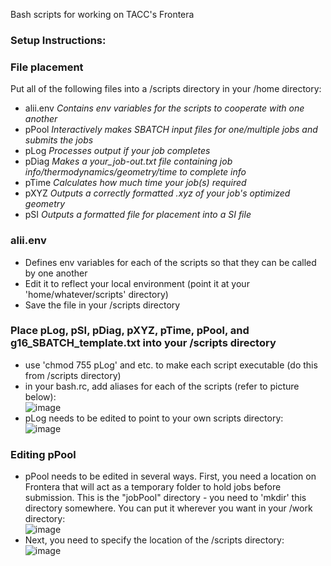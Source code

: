 Bash scripts for working on TACC's Frontera  

### Setup Instructions:

### File placement  
Put all of the following files into a /scripts directory in your /home directory:  
- alii.env  *Contains env variables for the scripts to cooperate with one another*
- pPool   *Interactively makes SBATCH input files for one/multiple jobs and submits the jobs*
- pLog   *Processes output if your job completes*
- pDiag   *Makes a your_job-out.txt file containing job info/thermodynamics/geometry/time to complete info*
- pTime   *Calculates how much time your job(s) required*
- pXYZ   *Outputs a correctly formatted .xyz of your job's optimized geometry*
- pSI   *Outputs a formatted file for placement into a SI file*  


### alii.env  
- Defines env variables for each of the scripts so that they can be called by one another
- Edit it to reflect your local environment (point it at your 'home/whatever/scripts' directory)  
- Save the file in your /scripts directory  


### Place pLog, pSI, pDiag, pXYZ, pTime, pPool, and g16_SBATCH_template.txt into your /scripts directory  
- use 'chmod 755 pLog' and etc. to make each script executable (do this from /scripts directory)
- in your bash.rc, add aliases for each of the scripts (refer to picture below):  
![image](https://user-images.githubusercontent.com/49004818/189980680-a39a7978-58f5-4d42-9376-e82f8b518a68.png)  
- pLog needs to be edited to point to your own scripts directory:  
![image](https://user-images.githubusercontent.com/49004818/189981362-d4d2f905-81a8-4c95-991e-788d8345df49.png)  

### Editing pPool  
- pPool needs to be edited in several ways. First, you need a location on Frontera that will act as a temporary folder to hold jobs before submission. This is the "jobPool" directory - you need to 'mkdir' this directory somewhere. You can put it wherever you want in your /work directory:  
 ![image](https://user-images.githubusercontent.com/49004818/189989742-86eeaae5-48f1-4518-af89-0e3ce2116259.png)  
- Next, you need to specify the location of the /scripts directory:  
![image](https://user-images.githubusercontent.com/49004818/189989813-9686a455-d5c0-4a77-b37e-2e9d05433026.png)





